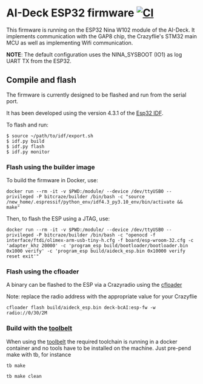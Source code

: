 # AI-Deck ESP32 firmware [![CI](https://github.com/bitcraze/aideck-esp-firmware/workflows/CI/badge.svg)](https://github.com/bitcraze/aideck-esp-firmware/actions?query=workflow%3ACI)

This firmware is running on the ESP32 Nina W102 module of the AI-Deck. It
implements communication with the GAP8 chip, the Crazyflie's STM32 main MCU as
well as implementing Wifi communication.

**NOTE**: The default configuration uses the NINA_SYSBOOT (IO1) as log UART TX from the ESP32.

## Compile and flash

The firmware is currently designed to be flashed and run from the serial port.

It has been developed using the version 4.3.1 of the [Esp32 IDF].

To flash and run:
```
$ source ~/path/to/idf/export.sh
$ idf.py build
$ idf.py flash
$ idf.py monitor
```

[Esp32 IDF]: https://github.com/espressif/esp-idf.git

### Flash using the builder image

To build the firmware in Docker, use:
```
docker run --rm -it -v $PWD:/module/ --device /dev/ttyUSB0 --privileged -P bitcraze/builder /bin/bash -c "source /new_home/.espressif/python_env/idf4.3_py3.10_env/bin/activate && make"
```

Then, to flash the ESP using a JTAG, use:

```
docker run --rm -it -v $PWD:/module/ --device /dev/ttyUSB0 --privileged -P bitcraze/builder /bin/bash -c "openocd -f interface/ftdi/olimex-arm-usb-tiny-h.cfg -f board/esp-wroom-32.cfg -c 'adapter_khz 20000' -c 'program_esp build/bootloader/bootloader.bin 0x1000 verify' -c 'program_esp build/aideck_esp.bin 0x10000 verify reset exit'"
```

### Flash using the cfloader

A binary can be flashed to the ESP via a Crazyradio using the [cfloader](https://www.bitcraze.io/documentation/repository/crazyflie-clients-python/master/functional-areas/cfloader/)

Note: replace the radio address with the appropriate value for your Crazyflie

```
cfloader flash build/aideck_esp.bin deck-bcAI:esp-fw -w radio://0/30/2M
```

### Build with the [toolbelt](https://github.com/bitcraze/toolbelt)

When using the [toolbelt](https://github.com/bitcraze/toolbelt) the required toolchain is running in a docker container
and no tools have to be installed on the machine.
Just pre-pend make with tb, for instance

`tb make`

`tb make clean`
